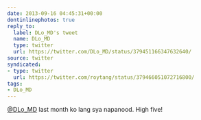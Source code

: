 ```yaml
---
date: 2013-09-16 04:45:31+00:00
dontinlinephotos: true
reply_to:
  label: DLo_MD's tweet
  name: DLo_MD
  type: twitter
  url: https://twitter.com/DLo_MD/status/379451166347632640/
source: twitter
syndicated:
- type: twitter
  url: https://twitter.com/roytang/status/379466051072716800/
tags:
- DLo_MD
---
```


[@DLo_MD](https://twitter.com/DLo_MD/) last month ko lang sya napanood. High five!